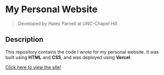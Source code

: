 # My Personal Website
> Developed by Haley Parnell at UNC-Chapel Hill
## Description
This repository contains the code I wrote for my personal website. It was built using **HTML** and **CSS**, and was deployed using **Vercel**.

[Click here to view the site!](www.haleyparnell.com)
